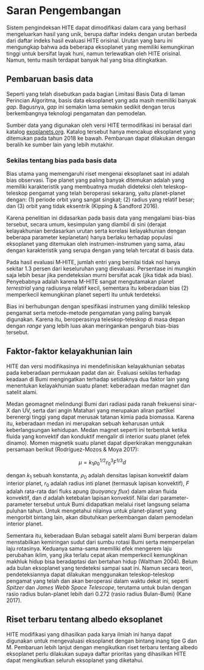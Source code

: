 # Saran Pengembangan
Sistem pengindeksan HITE dapat dimodifikasi dalam cara yang berhasil mengeluarkan hasil yang unik, berupa daftar indeks dengan urutan berbeda dari daftar indeks hasil evaluasi HITE orisinal. Urutan yang baru ini mengungkap bahwa ada beberapa eksoplanet yang memiliki kemungkinan tinggi untuk bersifat layak huni, namun terlewatkan oleh HITE orisinal. Namun, tentu masih terdapat banyak hal yang bisa ditingkatkan.

## Pembaruan basis data
Seperti yang telah disebutkan pada bagian Limitasi Basis Data di laman Perincian Algoritma, basis data eksoplanet yang ada masih memiliki banyak _gap_. Bagusnya, _gap_ ini semakin lama semakin sedikit dengan terus berkembangnya teknologi pengamatan dan pemodelan.

Sumber data yang digunakan oleh versi HITE termodifikasi ini berasal dari katalog [exoplanets.org](https://exoplanets.org). Katalog tersebut hanya mencakup eksoplanet yang ditemukan pada tahun 2018 ke bawah. Pembaruan dapat dilakukan dengan beralih ke sumber lain yang lebih mutakhir.

### Sekilas tentang bias pada basis data
Bias utama yang memengaruhi riset mengenai eksoplanet saat ini adalah bias observasi. Tipe planet yang paling banyak ditemukan adalah yang memiliki karakteristik yang membuatnya mudah dideteksi oleh teleskop-teleskop pengamat yang telah beroperasi sekarang, yaitu planet-planet dengan: (1) periode orbit yang sangat singkat; (2) radius yang relatif besar; dan (3) orbit yang tidak eksentrik (Kipping & Sandford 2016).

Karena penelitian ini didasarkan pada basis data yang mengalami bias-bias tersebut, secara umum, kesimpulan yang diambil di sini (derajat kelayakhunian berdasarkan urutan serta korelasi kelayakhunian dengan beberapa parameter keplanetan) hanya berlaku terhadap populasi eksoplanet yang ditemukan oleh instrumen-instrumen yang sama, atau dengan karakteristik yang serupa dengan yang telah tercatat di basis data.

Pada hasil evaluasi M‑HITE, jumlah entri yang bernilai tidak nol hanya sekitar 1.3 persen dari keseluruhan yang dievaluasi. Persentase ini mungkin saja lebih besar jika pendeteksian murni bersifat acak (jika tidak ada bias). Penyebabnya adalah karena M-HITE sangat mengutamakan planet _terrestrial_ yang radiusnya relatif kecil, sementara itu keberadaan bias (2) memperkecil kemungkinan planet seperti itu untuk terdeteksi.

Bias ini berhubungan dengan spesifikasi instrumen yang dimiliki teleskop pengamat serta metode-metode pengamatan yang paling banyak digunakan. Karena itu, beroperasinya teleskop-teleskop di masa depan dengan _range_ yang lebih luas akan meringankan pengaruh bias-bias tersebut.

## Faktor-faktor kelayakhunian lain
HITE dan versi modifikasinya ini mendefinisikan kelayakhunian sebatas pada keberadaan permukaan padat dan air. Evaluasi sekilas terhadap keadaan di Bumi mengingatkan terhadap setidaknya dua faktor lain yang menentukan kelayakhunian suatu planet: keberadaan medan magnet dan satelit alami.

Medan geomagnet melindungi Bumi dari radiasi pada ranah frekuensi sinar-X dan UV, serta dari angin Matahari yang merupakan aliran partikel berenergi tinggi yang dapat merusak tatanan kimia pada biomassa. Karena itu, keberadaan medan ini merupakan sebuah keharusan untuk keberlangsungan kehidupan. Medan magnet seperti ini terbentuk ketika fluida yang konvektif dan konduktif mengalir di interior suatu planet (efek dinamo). Momen magnetik suatu planet dapat diperkirakan menggunakan persamaan berikut (Rodrı́guez-Mozos & Moya 2017):

$$μ=k_1 ρ_0^{1/2} r_0^3 F^{1/3} d$$

dengan $k_1$ sebuah konstanta, $\rho_0$ adalah densitas lapisan konvektif dalam interior planet, $r_0$ adalah radius inti planet (termasuk lapisan konvektif), $F$ adalah rata-rata dari fluks apung (_buoyancy flux_) dalam aliran fluida konvektif, dan $d$ adalah ketebalan lapisan konvektif. Nilai dari parameter-parameter tersebut untuk Bumi didapatkan melalui riset langsung selama puluhan tahun. Untuk mengetahui nilainya untuk planet-planet yang mengorbit bintang lain, akan dibutuhkan perkembangan dalam pemodelan interior planet.

Sementara itu, keberadaan Bulan sebagai satelit alami Bumi berperan dalam menstabilkan kemiringan sudut dari sumbu rotasi Bumi serta memperpelan laju rotasinya. Keduanya sama-sama memiliki efek mengerem laju perubahan iklim, yang jika terlalu cepat akan memperkecil kemungkinan makhluk hidup bisa beradaptasi dan bertahan hidup (Waltham 2004). Belum ada bulan eksoplanet yang terdeteksi sampai saat ini. Namun secara teori, pendeteksiannya dapat dilakukan menggunakan teleskop-teleskop pengamat yang telah dan akan beroperasi dalam waktu dekat ini, seperti _Spitzer_ dan _James Webb Space Telescope_, terutama untuk bulan dengan rasio radius bulan-planet lebih dari 0.272 (rasio radius Bulan-Bumi) (Kane 2017).

## Riset terbaru tentang albedo eksoplanet
HITE modifikasi yang dihasilkan pada karya ilmiah ini hanya dapat digunakan untuk mengevaluasi eksoplanet dengan bintang inang tipe G dan M. Pembaruan lebih lanjut dengan mengikutkan riset terbaru tentang albedo eksoplanet perlu dilakukan supaya daftar prioritas yang dihasilkan HITE dapat mengikutkan seluruh eksoplanet yang diketahui.
